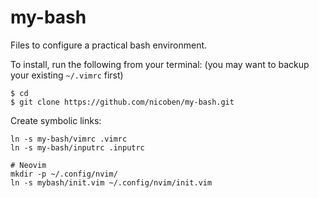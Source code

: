 # my-bash

Files to configure a practical bash environment.

To install, run the following from your terminal: (you may want to backup your
existing `~/.vimrc` first)

```
$ cd
$ git clone https://github.com/nicoben/my-bash.git
```

Create symbolic links:
```
ln -s my-bash/vimrc .vimrc
ln -s my-bash/inputrc .inputrc

# Neovim
mkdir -p ~/.config/nvim/
ln -s mybash/init.vim ~/.config/nvim/init.vim
```
